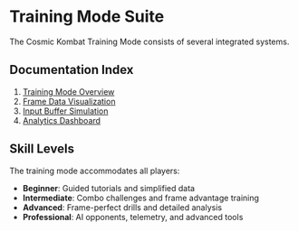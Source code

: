 # Training Mode Suite

The Cosmic Kombat Training Mode consists of several integrated systems.

## Documentation Index

1. [Training Mode Overview](/content/training-mode.md)
2. [Frame Data Visualization](/content/frame-data.md)
3. [Input Buffer Simulation](/content/input-buffer.md)
4. [Analytics Dashboard](/content/analytics-dashboard.md)

## Skill Levels

The training mode accommodates all players:

- **Beginner**: Guided tutorials and simplified data
- **Intermediate**: Combo challenges and frame advantage training
- **Advanced**: Frame-perfect drills and detailed analysis
- **Professional**: AI opponents, telemetry, and advanced tools